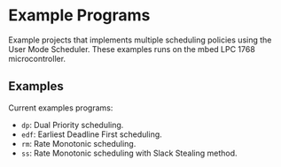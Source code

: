 # Example Programs
Example projects that implements multiple scheduling policies using the User Mode Scheduler. These examples runs on the mbed LPC 1768 microcontroller.

## Examples
Current examples programs:
* `dp`: Dual Priority scheduling.
* `edf`: Earliest Deadline First scheduling.
* `rm`: Rate Monotonic scheduling.
* `ss`: Rate Monotonic scheduling with Slack Stealing method.
 


